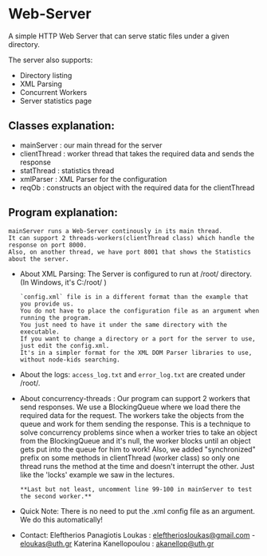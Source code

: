 # Web-Server

A simple HTTP Web Server that can serve static files under a given directory.

The server also supports:
- Directory listing
- XML Parsing
- Concurrent Workers
- Server statistics page

## Classes explanation:
*	mainServer			: our main thread for the server
*	clientThread 			: worker thread that takes the required data and sends the response
*	statThread 			: statistics thread
*	xmlParser			: XML Parser for the configuration
*	reqOb				: constructs an object with the required data for the clientThread

## Program explanation:
	mainServer runs a Web-Server continously in its main thread.
	It can support 2 threads-workers(clientThread class) which handle the response on port 8000.
	Also, on another thread, we have port 8001 that shows the Statistics about the server.

*	About XML Parsing:
		The Server is configured to run at /root/ directory.
		(In Windows, it's C:/root/ )

		`config.xml` file is in a different format than the example that you provide us.
		You do not have to place the configuration file as an argument when running the program.
		You just need to have it under the same directory with the executable.
		If you want to change a directory or a port for the server to use, just edit the config.xml.
		It's in a simpler format for the XML DOM Parser libraries to use, without node-kids searching.

*	About the logs:
		`access_log.txt` and `error_log.txt` are created under /root/.

*	About concurrency-threads :
		Our program can support 2 workers that send responses.
		We use a BlockingQueue where we load there the required data for the request.
		The workers take the objects from the queue and work for them sending the response.
		This is a technique to solve concurrency problems since when a worker tries to take an object
		from the BlockingQueue and it's null, the worker blocks until an object gets put into the queue for
		him to work!
		Also, we added "synchronized" prefix on some methods in clientThread (worker class) so only one
		thread runs the method at the time and doesn't interrupt the other.
		Just like the 'locks' example we saw in the lectures.

		**Last but not least, uncomment line 99-100 in mainServer to test the second worker.**

*	Quick Note:
		There is no need to put the .xml config file as an argument.
		We do this automatically!

*	Contact:
		Eleftherios Panagiotis Loukas 		: eleftheriosloukas@gmail.com - eloukas@uth.gr 
		Katerina Kanellopoulou 		  	: akanellop@uth.gr
